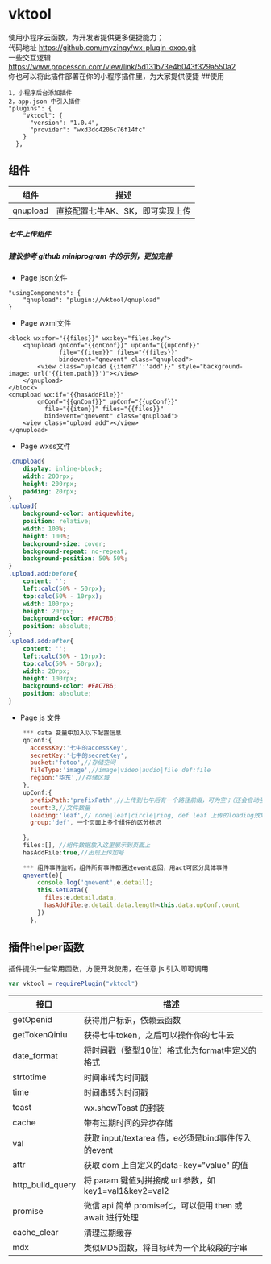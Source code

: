 # vktool
使用小程序云函数，为开发者提供更多便捷能力；  
代码地址 https://github.com/myzingy/wx-plugin-oxoo.git    
一些交互逻辑 https://www.processon.com/view/link/5d131b73e4b043f329a550a2  
你也可以将此插件部署在你的小程序插件里，为大家提供便捷
##使用
```
1，小程序后台添加插件
2，app.json 中引入插件
"plugins": {
    "vktool": {
      "version": "1.0.4",
      "provider": "wxd3dc4206c76f14fc"
    }
  },
```
## 组件  
组件 | 描述  
---------------- | --------------  
qnupload | 直接配置七牛AK、SK，即可实现上传  

   
  

##### 七牛上传组件 
##### 建议参考 github miniprogram 中的示例，更加完善  
+ Page json文件
````
"usingComponents": {
    "qnupload": "plugin://vktool/qnupload"
}
```` 
+ Page wxml文件
````angular2html
<block wx:for="{{files}}" wx:key="files.key">
    <qnupload qnConf="{{qnConf}}" upConf="{{upConf}}"
              file="{{item}}" files="{{files}}"
              bindevent="qnevent" class="qnupload">
        <view class="upload {{item?'':'add'}}" style="background-image: url('{{item.path}}')"></view>
    </qnupload>
</block>
<qnupload wx:if="{{hasAddFile}}"
        qnConf="{{qnConf}}" upConf="{{upConf}}"
          file="{{item}}" files="{{files}}"
          bindevent="qnevent" class="qnupload">
    <view class="upload add"></view>
</qnupload>
````
+ Page wxss文件
````css
.qnupload{
    display: inline-block;
    width: 200rpx;
    height: 200rpx;
    padding: 20rpx;
}
.upload{
    background-color: antiquewhite;
    position: relative;
    width: 100%;
    height: 100%;
    background-size: cover;
    background-repeat: no-repeat;
    background-position: 50% 50%;
}
.upload.add:before{
    content: '';
    left:calc(50% - 50rpx);
    top:calc(50% - 10rpx);
    width: 100rpx;
    height: 20rpx;
    background-color: #FAC7B6;
    position: absolute;
}
.upload.add:after{
    content: '';
    left:calc(50% - 10rpx);
    top:calc(50% - 50rpx);
    width: 20rpx;
    height: 100rpx;
    background-color: #FAC7B6;
    position: absolute;
}
````
+ Page js 文件
````javascript
    *** data 变量中加入以下配置信息
    qnConf:{
      accessKey:'七牛的accessKey',
      secretKey:'七牛的secretKey',
      bucket:'fotoo',//存储空间
      fileType:'image',//image|video|audio|file def:file
      region:'华东',//存储区域
    },
    upConf:{
      prefixPath:'prefixPath',//上传到七牛后有一个路径前缀，可为空；（还会自动强制带一个日期前缀）
      count:3,//文件数量
      loading:'leaf',// none|leaf|circle|ring, def leaf 上传的loading效果，none为无，可自行在page wxml中添加
      group:'def', 一个页面上多个组件的区分标识
      
    },
    files:[], //组件数据放入这里展示到页面上
    hasAddFile:true,//出现上传加号
    
    *** 组件事件监听，组件所有事件都通过event返回，用act可区分具体事件
    qnevent(e){
        console.log('qnevent',e.detail);
        this.setData({
          files:e.detail.data,
          hasAddFile:e.detail.data.length<this.data.upConf.count
        })
      },
````

## 插件helper函数
插件提供一些常用函数，方便开发使用，在任意 js 引入即可调用
````javascript
var vktool = requirePlugin("vktool")
````
接口 | 描述   
---------------- | --------------  
getOpenid | 获得用户标识，依赖云函数  
getTokenQiniu | 获得七牛token，之后可以操作你的七牛云  
date_format | 将时间戳（整型10位）格式化为format中定义的格式    
strtotime | 时间串转为时间戳  
time | 时间串转为时间戳  
toast | wx.showToast 的封装   
cache | 带有过期时间的异步存储  
val | 获取 input/textarea 值，e必须是bind事件传入的event   
attr | 获取 dom 上自定义的data-key="value" 的值  
http_build_query | 将 param 键值对拼接成 url 参数，如 key1=val1&key2=val2  
promise | 微信 api 简单 promise化，可以使用 then 或 await 进行处理  
cache_clear | 清理过期缓存  
mdx | 类似MD5函数，将目标转为一个比较段的字串   